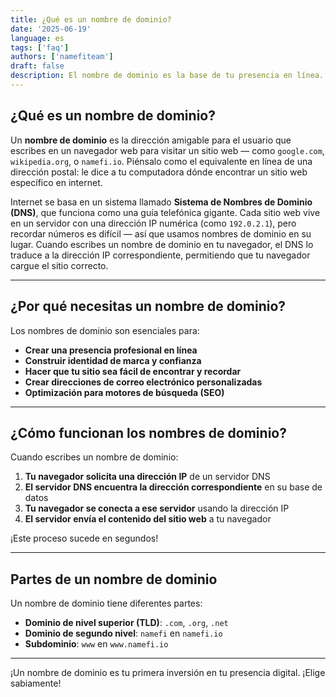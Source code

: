 ```yaml
---
title: ¿Qué es un nombre de dominio?
date: '2025-06-19'
language: es
tags: ['faq']
authors: ['namefiteam']
draft: false
description: El nombre de dominio es la base de tu presencia en línea.
---
```


## **¿Qué es un nombre de dominio?**

Un **nombre de dominio** es la dirección amigable para el usuario que escribes en un navegador web
para visitar un sitio web — como `google.com`, `wikipedia.org`, o `namefi.io`. 
Piénsalo como el equivalente en línea de una dirección postal: le dice a tu
computadora dónde encontrar un sitio web específico en internet.

Internet se basa en un sistema llamado **Sistema de Nombres de Dominio (DNS)**, que funciona como una guía telefónica gigante. Cada sitio web vive en un servidor con una dirección IP numérica (como `192.0.2.1`), pero recordar números es difícil — así que usamos nombres de dominio en su lugar. Cuando escribes un nombre de dominio en tu navegador, el DNS lo traduce a la dirección IP correspondiente, permitiendo que tu navegador cargue el sitio correcto.

---

## **¿Por qué necesitas un nombre de dominio?**

Los nombres de dominio son esenciales para:

* **Crear una presencia profesional en línea**
* **Construir identidad de marca y confianza**
* **Hacer que tu sitio sea fácil de encontrar y recordar**
* **Crear direcciones de correo electrónico personalizadas**
* **Optimización para motores de búsqueda (SEO)**

---

## **¿Cómo funcionan los nombres de dominio?**

Cuando escribes un nombre de dominio:

1. **Tu navegador solicita una dirección IP** de un servidor DNS
2. **El servidor DNS encuentra la dirección correspondiente** en su base de datos
3. **Tu navegador se conecta a ese servidor** usando la dirección IP
4. **El servidor envía el contenido del sitio web** a tu navegador

¡Este proceso sucede en segundos!

---

## **Partes de un nombre de dominio**

Un nombre de dominio tiene diferentes partes:

* **Dominio de nivel superior (TLD)**: `.com`, `.org`, `.net`
* **Dominio de segundo nivel**: `namefi` en `namefi.io`
* **Subdominio**: `www` en `www.namefi.io`

---

¡Un nombre de dominio es tu primera inversión en tu presencia digital. ¡Elige sabiamente!